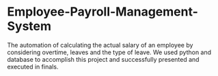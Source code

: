 # Employee-Payroll-Management-System
The automation of calculating the actual salary of an employee by considering overtime, leaves and the type of leave. We used python and database to accomplish this project and successfully presented and executed in finals.
